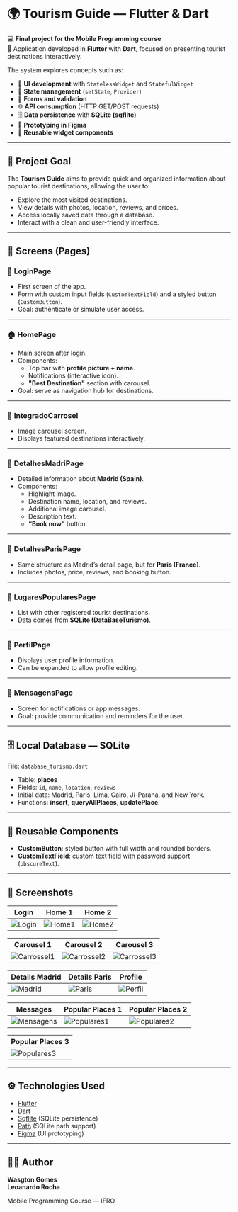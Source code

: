 # 🌍 Tourism Guide — Flutter & Dart  

💻 **Final project for the Mobile Programming course**  
📱 Application developed in **Flutter** with **Dart**, focused on presenting tourist destinations interactively.  

The system explores concepts such as:  
- 🎨 **UI development** with `StatelessWidget` and `StatefulWidget`  
- 🔄 **State management** (`setState`, `Provider`)  
- 📝 **Forms and validation**  
- 🌐 **API consumption** (HTTP GET/POST requests)  
- 🗄️ **Data persistence** with **SQLite (sqflite)**  
- 🎯 **Prototyping in Figma**  
- 🧩 **Reusable widget components**  

---

## 🚀 Project Goal  
The **Tourism Guide** aims to provide quick and organized information about popular tourist destinations, allowing the user to:  
- Explore the most visited destinations.  
- View details with photos, location, reviews, and prices.  
- Access locally saved data through a database.  
- Interact with a clean and user-friendly interface.  

---

## 📂 Screens (Pages)  

### 🔑 **LoginPage**  
- First screen of the app.  
- Form with custom input fields (`CustomTextField`) and a styled button (`CustomButton`).  
- Goal: authenticate or simulate user access.  

---

### 🏠 **HomePage**  
- Main screen after login.  
- Components:  
  - Top bar with **profile picture + name**.  
  - Notifications (interactive icon).  
  - **"Best Destination"** section with carousel.  
- Goal: serve as navigation hub for destinations.  

---

### 🎡 **IntegradoCarrosel**  
- Image carousel screen.  
- Displays featured destinations interactively.  

---

### 🏰 **DetalhesMadriPage**  
- Detailed information about **Madrid (Spain)**.  
- Components:  
  - Highlight image.  
  - Destination name, location, and reviews.  
  - Additional image carousel.  
  - Description text.  
  - **“Book now”** button.  

---

### 🗼 **DetalhesParisPage**  
- Same structure as Madrid’s detail page, but for **Paris (France)**.  
- Includes photos, price, reviews, and booking button.  

---

### 📍 **LugaresPopularesPage**  
- List with other registered tourist destinations.  
- Data comes from **SQLite (DataBaseTurismo)**.  

---

### 👤 **PerfilPage**  
- Displays user profile information.  
- Can be expanded to allow profile editing.  

---

### 💬 **MensagensPage**  
- Screen for notifications or app messages.  
- Goal: provide communication and reminders for the user.  

---

## 🗄️ Local Database — SQLite  
File: `database_turismo.dart`  
- Table: **places**  
- Fields: `id`, `name`, `location`, `reviews`  
- Initial data: Madrid, Paris, Lima, Cairo, Ji-Paraná, and New York.  
- Functions: **insert**, **queryAllPlaces**, **updatePlace**.  

---

## 🧩 Reusable Components  
- **CustomButton**: styled button with full width and rounded borders.  
- **CustomTextField**: custom text field with password support (`obscureText`).  

---

## 📸 Screenshots  

| Login | Home 1 | Home 2 |
|-------|--------|--------|
| ![Login](atividade_3_wasgton/lib/pages/Page_Login.jpeg) | ![Home1](atividade_3_wasgton/lib/pages/Page_Home01.jpeg) | ![Home2](atividade_3_wasgton/lib/pages/Page_Home02.jpeg) |

| Carousel 1 | Carousel 2 | Carousel 3 |
|------------|------------|------------|
| ![Carrossel1](atividade_3_wasgton/lib/pages/Pages_integrado_carrosel01.jpeg) | ![Carrossel2](atividade_3_wasgton/lib/pages/Pages_integrado_carrosel02.jpeg) | ![Carrossel3](atividade_3_wasgton/lib/pages/Pages_integrado_carrosel03.jpeg) |

| Details Madrid | Details Paris | Profile |
|----------------|---------------|---------|
| ![Madrid](atividade_3_wasgton/lib/pages/Pages_Detalhes_Madri.jpeg) | ![Paris](atividade_3_wasgton/lib/pages/Page_Detalhes_Paris.jpeg) | ![Perfil](atividade_3_wasgton/lib/pages/Page_Perfil.jpeg) |

| Messages | Popular Places 1 | Popular Places 2 |
|----------|------------------|------------------|
| ![Mensagens](atividade_3_wasgton/lib/pages/Page_Mensagens.jpeg) | ![Populares1](atividade_3_wasgton/lib/pages/Page_Lugares_Pupulares01.jpeg) | ![Populares2](atividade_3_wasgton/lib/pages/Page_Lugares_Pupulares02.jpeg) |

| Popular Places 3 |
|------------------|
| ![Populares3](atividade_3_wasgton/lib/pages/Page_Lugares_Pupulares03.jpeg) |

---

## ⚙️ Technologies Used  
- [Flutter](https://flutter.dev/)  
- [Dart](https://dart.dev/)  
- [Sqflite](https://pub.dev/packages/sqflite) (SQLite persistence)  
- [Path](https://pub.dev/packages/path) (SQLite path support)  
- [Figma]([https://figma.com](https://www.figma.com/design/yBCbUBrCBgo5NltkglMohg/Modelo-atividade-3-Mobile?node-id=0-1&p=f&t=71YmrctHvPritJfp-0)) (UI prototyping)  

---

## 👨‍💻 Author  
**Wasgton Gomes**  
**Leoanardo Rocha**

Mobile Programming Course — IFRO  
